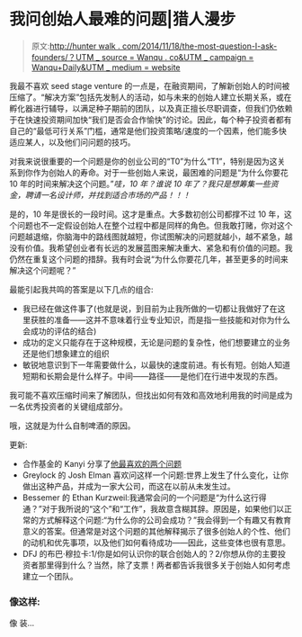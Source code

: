 # 我问创始人最难的问题|猎人漫步

> 原文:[http://hunter walk . com/2014/11/18/the-most-question-I-ask-founders/？UTM _ source = Wanqu . co&UTM _ campaign = Wanqu+Daily&UTM _ medium = website](http://hunterwalk.com/2014/11/18/the-most-difficult-question-i-ask-founders/?utm_source=wanqu.co&utm_campaign=Wanqu+Daily&utm_medium=website)



我最不喜欢 seed stage venture 的一点是，在融资期间，了解新创始人的时间被压缩了。“解决方案”包括先发制人的活动，如与未来的创始人建立长期关系，或在孵化器进行辅导，以满足种子期前的团队，以及真正擅长尽职调查，但我们仍依赖于在快速投资期间加快“我们是否会合作愉快”的讨论。因此，每个种子投资者都有自己的“最低可行关系”门槛，通常是他们投资策略/速度的一个因素，他们能多快适应某人，以及他们问问题的技巧。

对我来说很重要的一个问题是你的创业公司的“T0”为什么“T1”，特别是因为这关系到你作为创始人的寿命。对于一些创始人来说，最困难的问题是“为什么你要花 10 年的时间来解决这个问题。”*哇，10 年？谁说 10 年了？我只是想筹集一些资金，聘请一名设计师，并找到适合市场的产品！！！*

是的，10 年是很长的一段时间。这才是重点。大多数初创公司都撑不过 10 年，这个问题也不一定假设创始人在整个过程中都是同样的角色。但我敢打赌，你对这个问题越退缩，你脑海中的路线图就越短，你试图解决的问题就越小，越不紧急，越没有价值。我希望创业者有长远的发展蓝图来解决重大、紧急和有价值的问题。我仍然在重复这个问题的措辞。我有时会说“为什么你要花几年，甚至更多的时间来解决这个问题呢？”

最能引起我共鸣的答案是以下几点的组合:

*   我已经在做这件事了(也就是说，到目前为止我所做的一切都让我做好了在这里获胜的准备——这并不意味着行业专业知识，而是指一些技能和对你为什么会成功的评估的结合)
*   成功的定义只能存在于这种规模，无论是问题的复杂性，他们想要建立的业务还是他们想象建立的组织
*   敏锐地意识到下一年需要做什么，以最快的速度前进。有长有短。创始人知道短期和长期会是什么样子。中间——路径——是他们在行进中发现的东西。

我可能不喜欢压缩时间来了解团队，但找出如何有效和高效地利用我的时间是成为一名优秀投资者的关键组成部分。

哦，这就是为什么自制啤酒的原因。

更新:

*   合作基金的 Kanyi 分享了[他最喜欢的两个问题](http://blog.kanyi.me/post/103481417448/my-two-favorite-questions)
*   Greylock 的 Josh Elman 喜欢问这样一个问题:世界上发生了什么变化，让你做出这种产品，并成为一家大公司，而这在以前从未发生过。
*   Bessemer 的 Ethan Kurzweil:我通常会问的一个问题是“为什么这行得通？”对于我所说的“这个”和“工作”，我故意含糊其辞。原因是，如果他们以正常的方式解释这个问题:“为什么你的公司会成功？”我会得到一个有趣又有教育意义的答案。但通常是对这个问题的其他解释揭示了很多创始人的个性、他们的动机和优先事项，以及他们如何看待成功——因此，这些变体也很有意思。
*   DFJ 的布巴·穆拉卡:1/你是如何认识你的联合创始人的？2/你想从你的主要投资者那里得到什么？当然，除了支票！两者都告诉我很多关于创始人如何考虑建立一个团队。

### 像这样:

像 装...

